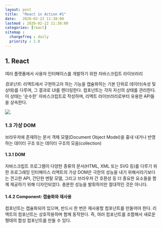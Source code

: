 ```yaml
---
layout: post
title:  "React in Action #1"
date:   2020-02-22 11:38:00 
lastmod : 2020-02-22 11:38:00
categories: [react]
sitemap :
  changefreq : daily
  priority : 1.0
---
```


## 1. React
여러 플랫폼에서 사용자 인터페이스를 개발하기 위한 자바스크립트 라이브러리

_*컴포넌트*_: 리액트에서 구현하고자 하는 기능을 캡슐화하는 기본 단위로 데이터(속성 및 상태)를 다루며, 그 결과로 UI를 렌더링한다.
컴포넌트는 각자 자신의 상태를 관리한다. 이 상태는 '순수한' 자바스크립트로 작성하며, 리액트 라이브러리로부터 유용한 API들을 상속한다.

![.](https://if-else.s3.amazonaws.com/images/react-map.svg)

<div class="divider"></div>

### 1.3 가상 DOM
브라우저에 존재하는 문서 객체 모델(Document Object Model)을 흉내 내거나 반영하는 데이터 구조 또는 데이터 구조의 모음(collection)

#### 1.3.1 DOM
자바스크립트 프로그램이 다양한 종류의 문서(HTML, XML 또는 SVG 등)를 다루기 위한 프로그래밍 인터페이스
리액트의 가상 DOM은 극한의 성능을 내기 위해서라기보다는 견고한 API, 간단한 멘탈 모델, 그리고 브라우저 간 호환성 등 더 중요한 요소들을 함께 제공하기 위해 디자인되었다. 충분한 성능을 발휘하지만 절대적인 것은 아니다.

#### 1.4.2 Component: 캡슐화와 재사용
컴포넌트는 캡슐화되어 있으며, 반드시 한 번은 재사용할 컴포넌트를 만들어야 한다.
리액트의 컴포넌트는 상호작용하며 함께 동작한다. 즉, 여러 컴포넌트를 조합해서 새로운 형태의 합성 컴포넌트를 만들 수 있다. 




